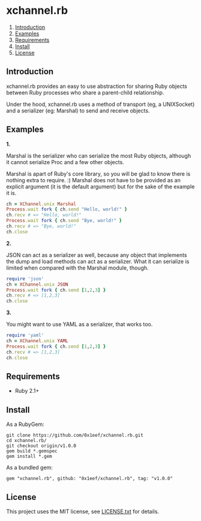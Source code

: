 # xchannel.rb

1. <a href="#introduction">Introduction</a>
2. <a href="#examples">Examples</a>
3. <a href="#requirements">Requirements</a>
4. <a href="#install">Install</a>
5. <a href="#license">License</a>


## <a id="introduction">Introduction</a>

xchannel.rb provides an easy to use abstraction for sharing Ruby objects 
between Ruby processes who share a parent-child relationship.

Under the hood, xchannel.rb uses a method of transport (eg, a UNIXSocket)
and a serializer (eg: Marshal) to send and receive objects.

## <a id="examples">Examples</a>

__1.__

Marshal is the serializer who can serialize the most Ruby objects, although
it cannot serialize Proc and a few other objects. 

Marshal is apart of Ruby's core library, so you will be glad to know there is 
nothing extra to require. :) Marshal does not have to be provided as an explicit
argument (it is the default argument) but for the sake of the example it is.

```ruby
ch = XChannel.unix Marshal
Process.wait fork { ch.send "Hello, world!" }
ch.recv # => "Hello, world!"
Process.wait fork { ch.send "Bye, world!" }
ch.recv # => "Bye, world!"
ch.close
```

__2.__

JSON can act as a serializer as well, because any object that implements the dump and load 
methods can act as a serializer. What it can serialize is limited when compared with the 
Marshal module, though.

```ruby
require 'json'
ch = XChannel.unix JSON
Process.wait fork { ch.send [1,2,3] }
ch.recv # => [1,2,3]
ch.close
```

__3.__

You might want to use YAML as a serializer, that works too. 

```ruby
require 'yaml'
ch = XChannel.unix YAML
Process.wait fork { ch.send [1,2,3] }
ch.recv # => [1,2,3]
ch.close
```

## <a id="requirements"> Requirements </a>

* Ruby 2.1+

## <a id="install">Install</a>

As a RubyGem:

    git clone https://github.com/0x1eef/xchannel.rb.git
    cd xchannel.rb/
    git checkout origin/v1.0.0
    gem build *.gemspec
    gem install *.gem

As a bundled gem:

    gem "xchannel.rb", github: "0x1eef/xchannel.rb", tag: "v1.0.0" 

## <a id="license"> License </a>

This project uses the MIT license, see [LICENSE.txt](./LICENSE.txt) for details.
